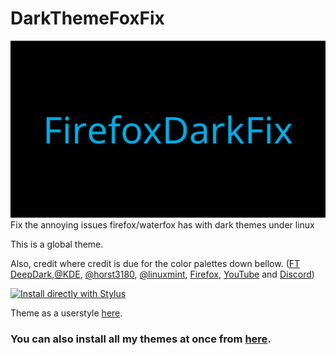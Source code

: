 # DarkThemeFoxFix

![alt tag](./Images/FirefoxFix.png)
Fix the annoying issues firefox/waterfox has with dark themes under linux

This is a global theme.

Also, credit where credit is due for the color palettes down bellow. ([FT DeepDark](https://addons.mozilla.org/en-US/firefox/addon/ft-deepdark/?src=search),[@KDE](https://github.com/KDE), [@horst3180](https://github.com/horst3180), [@linuxmint](https://github.com/linuxmint), [Firefox](https://www.mozilla.org/en-US/firefox/new/), [YouTube](https://www.youtube.com/) and [Discord](https://discordapp.com/))

[![Install directly with Stylus](https://img.shields.io/badge/Install%20directly%20with-Stylus-285959.svg)](https://gitlab.com/RaitaroH/DarkThemeFoxFix/master/DarkThemeFoxFix.user.css)

Theme as a userstyle [here](https://openusercss.org/theme/5a983fc070bc4a0b00903b2c).

### **You can also install all my themes at once from [here](https://gitlab.com/RaitaroH/Import-All-Deepdark).**
